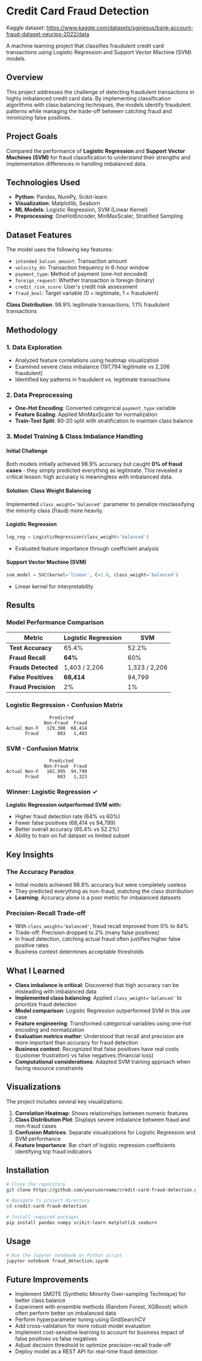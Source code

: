 # Credit Card Fraud Detection

Kaggle dataset: https://www.kaggle.com/datasets/sgpjesus/bank-account-fraud-dataset-neurips-2022/data

A machine learning project that classifies fraudulent credit card transactions using Logistic Regression and Support Vector Machine (SVM) models.

## Overview

This project addresses the challenge of detecting fraudulent transactions in highly imbalanced credit card data. By implementing classification algorithms with class balancing techniques, the models identify fraudulent patterns while managing the trade-off between catching fraud and minimizing false positives.

## Project Goals

Compared the performance of **Logistic Regression** and **Support Vector Machines (SVM)** for fraud classification to understand their strengths and implementation differences in handling imbalanced data.

## Technologies Used

- **Python**: Pandas, NumPy, Scikit-learn
- **Visualization**: Matplotlib, Seaborn
- **ML Models**: Logistic Regression, SVM (Linear Kernel)
- **Preprocessing**: OneHotEncoder, MinMaxScaler, Stratified Sampling

## Dataset Features

The model uses the following key features:
- `intended_balcon_amount`: Transaction amount
- `velocity_6h`: Transaction frequency in 6-hour window
- `payment_type`: Method of payment (one-hot encoded)
- `foreign_request`: Whether transaction is foreign (binary)
- `credit_risk_score`: User's credit risk assessment
- `fraud_bool`: Target variable (0 = legitimate, 1 = fraudulent)

**Class Distribution**: 98.9% legitimate transactions, 1.1% fraudulent transactions

## Methodology

### 1. Data Exploration
- Analyzed feature correlations using heatmap visualization
- Examined severe class imbalance (197,794 legitimate vs 2,206 fraudulent)
- Identified key patterns in fraudulent vs. legitimate transactions

### 2. Data Preprocessing
- **One-Hot Encoding**: Converted categorical `payment_type` variable
- **Feature Scaling**: Applied MinMaxScaler for normalization
- **Train-Test Split**: 80-20 split with stratification to maintain class balance

### 3. Model Training & Class Imbalance Handling

#### Initial Challenge
Both models initially achieved 98.9% accuracy but caught **0% of fraud cases** - they simply predicted everything as legitimate. This revealed a critical lesson: high accuracy is meaningless with imbalanced data.

#### Solution: Class Weight Balancing
Implemented `class_weight='balanced'` parameter to penalize misclassifying the minority class (fraud) more heavily.

#### Logistic Regression
```python
log_reg = LogisticRegression(class_weight='balanced')
```
- Evaluated feature importance through coefficient analysis

#### Support Vector Machine (SVM)
```python
svm_model = SVC(kernel='linear', C=1.0, class_weight='balanced')
```
- Linear kernel for interpretability

## Results

### Model Performance Comparison

| Metric | Logistic Regression | SVM |
|--------|-------------------|-----|
| **Test Accuracy** | 65.4% | 52.2% |
| **Fraud Recall** | **64%** | 60% |
| **Frauds Detected** | 1,403 / 2,206 | 1,323 / 2,206 |
| **False Positives** | **68,414** | 94,799 |
| **Fraud Precision** | 2% | 1% |

### Logistic Regression - Confusion Matrix
```
                Predicted
              Non-Fraud  Fraud
Actual Non-F   129,380  68,414
       Fraud       803   1,403
```

### SVM - Confusion Matrix
```
                Predicted
              Non-Fraud  Fraud
Actual Non-F   102,995  94,799
       Fraud       883   1,323
```

### Winner: Logistic Regression ✓

**Logistic Regression outperformed SVM with:**
- Higher fraud detection rate (64% vs 60%)
- Fewer false positives (68,414 vs 94,799)
- Better overall accuracy (65.4% vs 52.2%)
- Ability to train on full dataset vs limited subset

## Key Insights

### The Accuracy Paradox
- Initial models achieved 98.9% accuracy but were completely useless
- They predicted everything as non-fraud, matching the class distribution
- **Learning**: Accuracy alone is a poor metric for imbalanced datasets

### Precision-Recall Trade-off
- With `class_weight='balanced'`, fraud recall improved from 0% to 64%
- Trade-off: Precision dropped to 2% (many false positives)
- In fraud detection, catching actual fraud often justifies higher false positive rates
- Business context determines acceptable thresholds

## What I Learned

- **Class imbalance is critical**: Discovered that high accuracy can be misleading with imbalanced data
- **Implemented class balancing**: Applied `class_weight='balanced'` to prioritize fraud detection
- **Model comparison**: Logistic Regression outperformed SVM in this use case
- **Feature engineering**: Transformed categorical variables using one-hot encoding and normalization
- **Evaluation metrics matter**: Understood that recall and precision are more important than accuracy for fraud detection
- **Business context**: Recognized that false positives have real costs (customer frustration) vs false negatives (financial loss)
- **Computational considerations**: Adapted SVM training approach when facing resource constraints

## Visualizations

The project includes several key visualizations:
1. **Correlation Heatmap**: Shows relationships between numeric features
2. **Class Distribution Plot**: Displays severe imbalance between fraud and non-fraud cases
3. **Confusion Matrices**: Separate visualizations for Logistic Regression and SVM performance
4. **Feature Importance**: Bar chart of logistic regression coefficients identifying top fraud indicators

## Installation

```bash
# Clone the repository
git clone https://github.com/yourusername/credit-card-fraud-detection.git

# Navigate to project directory
cd credit-card-fraud-detection

# Install required packages
pip install pandas numpy scikit-learn matplotlib seaborn
```

## Usage

```python
# Run the Jupyter notebook or Python script
jupyter notebook fraud_detection.ipynb
```

## Future Improvements

- Implement SMOTE (Synthetic Minority Over-sampling Technique) for better class balance
- Experiment with ensemble methods (Random Forest, XGBoost) which often perform better on imbalanced data
- Perform hyperparameter tuning using GridSearchCV
- Add cross-validation for more robust model evaluation
- Implement cost-sensitive learning to account for business impact of false positives vs false negatives
- Adjust decision threshold to optimize precision-recall trade-off
- Deploy model as a REST API for real-time fraud detection
